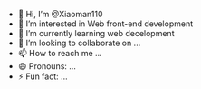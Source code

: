 - 👋 Hi, I’m @Xiaoman110
- 👀 I’m interested in Web front-end development
- 🌱 I’m currently learning web decelopment
- 💞️ I’m looking to collaborate on ...
- 📫 How to reach me ...
- 😄 Pronouns: ...
- ⚡ Fun fact: ...

<!---
Xiaoman110/Xiaoman110 is a ✨ special ✨ repository because its `README.md` (this file) appears on your GitHub profile.
You can click the Preview link to take a look at your changes.
--->
